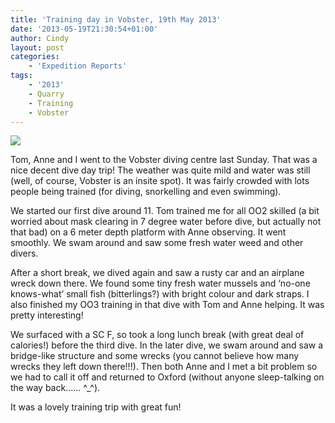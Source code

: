 ```yaml
---
title: 'Training day in Vobster, 19th May 2013'
date: '2013-05-19T21:30:54+01:00'
author: Cindy
layout: post
categories:
    - 'Expedition Reports'
tags:
    - '2013'
    - Quarry
    - Training
    - Vobster
---
```


![](http://ouueg.com/wp-content/uploads/2013/05/7715412980_e619d2ae25_k.jpg)

Tom, Anne and I went to the Vobster diving centre last Sunday. That was a nice decent dive day trip! The weather was quite mild and water was still (well, of course, Vobster is an insite spot). It was fairly crowded with lots people being trained (for diving, snorkelling and even swimming).

We started our first dive around 11. Tom trained me for all OO2 skilled (a bit worried about mask clearing in 7 degree water before dive, but actually not that bad) on a 6 meter depth platform with Anne observing. It went smoothly. We swam around and saw some fresh water weed and other divers.

After a short break, we dived again and saw a rusty car and an airplane wreck down there. We found some tiny fresh water mussels and ‘no-one knows-what’ small fish (bitterlings?) with bright colour and dark straps. I also finished my OO3 training in that dive with Tom and Anne helping. It was pretty interesting!

We surfaced with a SC F, so took a long lunch break (with great deal of calories!) before the third dive. In the later dive, we swam around and saw a bridge-like structure and some wrecks (you cannot believe how many wrecks they left down there!!!). Then both Anne and I met a bit problem so we had to call it off and returned to Oxford (without anyone sleep-talking on the way back.….. ^\_^).

It was a lovely training trip with great fun!
